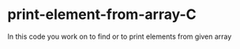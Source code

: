 # print-element-from-array-C
In this code you work on to find or to print elements from given array
